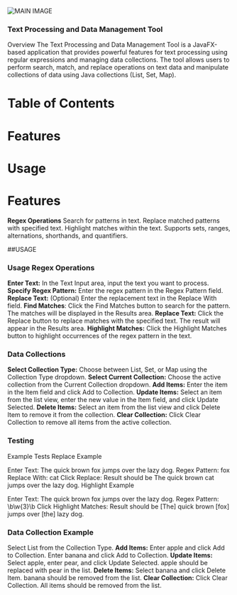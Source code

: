 ![MAIN IMAGE](https://github.com/virgile-am/text-processing-tool/assets/172407316/0b02d9b1-b77b-4eb8-a846-2c01b48c3acf)

### Text Processing and Data Management Tool
Overview
The Text Processing and Data Management Tool is a JavaFX-based application that provides powerful features for text processing using regular expressions and managing data collections. The tool allows users to perform search, match, and replace operations on text data and manipulate collections of data using Java collections (List, Set, Map).

# Table of Contents
# Features
# Usage
 


# Features 
**Regex Operations**
Search for patterns in text.
Replace matched patterns with specified text.
Highlight matches within the text.
Supports sets, ranges, alternations, shorthands, and quantifiers.

##USAGE

### Usage  Regex Operations

**Enter Text:** In the Text Input area, input the text you want to process.
**Specify Regex Pattern:** Enter the regex pattern in the Regex Pattern field.
**Replace Text:** (Optional) Enter the replacement text in the Replace With field.
**Find Matches**: Click the Find Matches button to search for the pattern. The matches will be displayed in the Results area.
**Replace Text:** Click the Replace button to replace matches with the specified text. The result will appear in the Results area.
**Highlight Matches:** Click the Highlight Matches button to highlight occurrences of the regex pattern in the text.
### Data Collections
**Select Collection Type:** Choose between List, Set, or Map using the Collection Type dropdown.
**Select Current Collection:** Choose the active collection from the Current Collection dropdown.
**Add Items:** Enter the item in the Item field and click Add to Collection.
**Update Items:** Select an item from the list view, enter the new value in the Item field, and click Update Selected.
**Delete Items:** Select an item from the list view and click Delete Item to remove it from the collection.
**Clear Collection:** Click Clear Collection to remove all items from the active collection.
### Testing
Example Tests
Replace Example

Enter Text: The quick brown fox jumps over the lazy dog.
Regex Pattern: fox
Replace With: cat
Click Replace: Result should be The quick brown cat jumps over the lazy dog.
Highlight Example

Enter Text: The quick brown fox jumps over the lazy dog.
Regex Pattern: \b\w{3}\b
Click Highlight Matches: Result should be [The] quick brown [fox] jumps over [the] lazy dog.
### Data Collection Example
Select List from the Collection Type.
**Add Items:**
Enter apple and click Add to Collection.
Enter banana and click Add to Collection.
**Update Items:**
Select apple, enter pear, and click Update Selected.
apple should be replaced with pear in the list.
**Delete Items:**
Select banana and click Delete Item.
banana should be removed from the list.
**Clear Collection:**
Click Clear Collection.
All items should be removed from the list.
